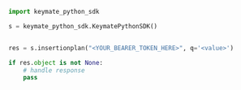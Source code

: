 <!-- Start SDK Example Usage [usage] -->
```python
import keymate_python_sdk

s = keymate_python_sdk.KeymatePythonSDK()


res = s.insertionplan("<YOUR_BEARER_TOKEN_HERE>", q='<value>')

if res.object is not None:
    # handle response
    pass

```
<!-- End SDK Example Usage [usage] -->